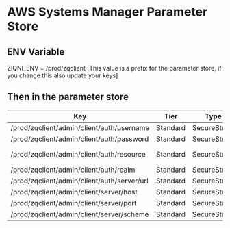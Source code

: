 # AWS Systems Manager Parameter Store

## ENV Variable
ZIQNI_ENV = /prod/zqclient 
[This value is a prefix for the parameter store, if you change this also update your keys]

## Then in the parameter store

| Key                                            | Tier     | Type         | Value                           |
| ---------------------------------------------- | -------- | ------------ | ------------------------------- |
| /prod/zqclient/admin/client/auth/username      | Standard | SecureString | _your-email_                    |
| /prod/zqclient/admin/client/auth/password      | Standard | SecureString | _your-password_                 |
| /prod/zqclient/admin/client/auth/resource      | Standard | SecureString | _your-space-name.ziqni.io_      |
| /prod/zqclient/admin/client/auth/realm         | Standard | SecureString | **ziqni**                       |
| /prod/zqclient/admin/client/auth/server/url    | Standard | SecureString | **https://identity.ziqni.com**  |
| /prod/zqclient/admin/client/server/host        | Standard | SecureString | **api.ziqni.com**               |
| /prod/zqclient/admin/client/server/port        | Standard | SecureString | **443**                         |
| /prod/zqclient/admin/client/server/scheme      | Standard | SecureString | **wss**                         |
